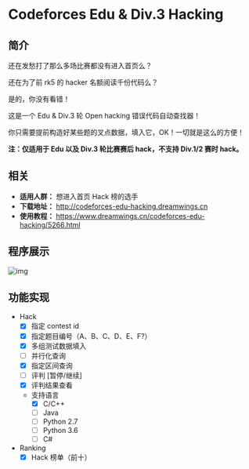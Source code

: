 # Codeforces Edu & Div.3 Hacking


## **简介**

还在发愁打了那么多场比赛都没有进入首页么？

还在为了前 rk5 的 hacker 名额阅读千份代码么？

是的，你没有看错！

这是一个 Edu & Div.3 轮 Open hacking 错误代码自动查找器！

你只需要提前构造好某些题的叉点数据，填入它，OK！一切就是这么的方便！

**注：仅适用于 Edu 以及 Div.3 轮比赛赛后 hack，不支持 Div.1/2 赛时 hack。**



## **相关**

- **适用人群：** 想进入首页 Hack 榜的选手
- **下载地址：** http://codeforces-edu-hacking.dreamwings.cn
- **使用教程：** https://www.dreamwings.cn/codeforces-edu-hacking/5266.html



## **程序展示**

![img](http://static.dreamwings.cn/wp-content/uploads/2018/05/20180515113534.png)



## **功能实现**

- Hack
  - [x] 指定 contest id
  - [x] 指定题目编号（A、B、C、D、E、F?）
  - [x] 多组测试数据填入
  - [ ] 并行化查询
  - [x] 指定区间查询
  - [ ] 评判 [暂停/继续]
  - [x] 评判结果查看
  - 支持语言
    - [x] C/C++
    - [ ] Java
    - [ ] Python 2.7
    - [ ] Python 3.6
    - [ ] C#
- Ranking
  - [x] Hack 榜单（前十）
